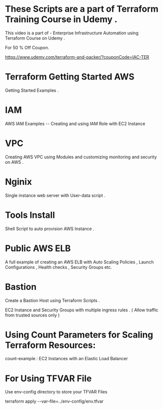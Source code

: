 # These Scripts are a part of Terraform Training Course in Udemy .

This video is a part of -  Enterprise Infrastructure  Automation using Terraform Course on Udemy .

For 50 % Off Coupon.

https://www.udemy.com/terraform-and-packer/?couponCode=IAC-TER

# Terraform Getting Started AWS

Getting Started Examples .

# IAM

AWS IAM Examples -- Creating and using IAM Role with EC2 Instance


# VPC

Creating AWS VPC using Modules and customizing monitoring and security on AWS .

# Nginix

Single instance web server with User-data script .

# Tools Install 

Shell Script to auto provision AWS Instance .

# Public AWS ELB

A full example of creating an AWS ELB with Auto Scaling Policies , Launch Configurations , Health checks , Security Groups etc.

# Bastion

Create a Bastion Host using Terraform Scripts .

EC2 Instance and Security Groups with multiple ingress rules . ( Allow traffic from trusted sources only )


# Using Count Parameters for Scaling Terraform Resources:

count-example : EC2 Instances with an Elastic Load Balancer


# For Using TFVAR File

Use env-config directory to store your TFVAR Files

terraform apply --var-file=../env-config/env.tfvar
